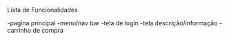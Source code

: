 
Lista de Funcionalidades

-pagina principal 
-menu/nav bar 
-tela de login
-tela descrição/informação
-carrinho de compra
  